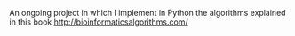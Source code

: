 An ongoing project in which I implement in Python the algorithms explained in this book http://bioinformaticsalgorithms.com/

